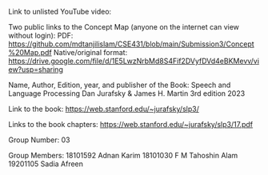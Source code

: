 Link to unlisted YouTube video:


Two public links to the Concept Map (anyone on the internet can view without login):
PDF: 
https://github.com/mdtanjilislam/CSE431/blob/main/Submission3/Concept%20Map.pdf
Native/original format: 
https://drive.google.com/file/d/1E5LwzNrbMd8S4Fif2DVyfDVd4eBKMevv/view?usp=sharing

Name, Author, Edition, year, and publisher of the Book:
Speech and Language Processing
Dan Jurafsky & James H. Martin
3rd edition
2023

Link to the book:
https://web.stanford.edu/~jurafsky/slp3/

Links to the book chapters:
https://web.stanford.edu/~jurafsky/slp3/17.pdf

Group Number:
03

Group Members:
18101592 Adnan Karim
18101030 F M Tahoshin Alam
19201105 Sadia Afreen
